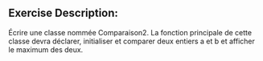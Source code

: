 ## Exercise Description:
Écrire une classe nommée Comparaison2. La fonction principale de cette classe devra déclarer, initialiser et comparer deux entiers a et b et afficher le maximum des deux.